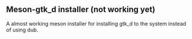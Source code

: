 ## Meson-gtk_d installer (not working yet)
A almost working meson installer for installing gtk_d to the system instead of using dub. 
